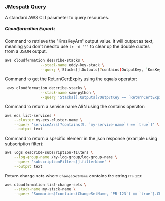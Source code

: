 ### JMespath Query
A standard AWS CLI parameter to query resources.

##### Cloudformation Exports

Command to retrieve the "KmsKeyArn" output value. It will output as text, meaning you don't need to use `tr -d '"'` to clear up the double quotes from a JSON output. 
 
```bash
aws cloudformation describe-stacks \
                --stack-name eddy-key-stack \
                --query \'Stacks[].Outputs[?contains(OutputKey, `KmsKeyArn`) == `true`].OutputValue[]\' --output text
```

Command to get the ReturnCertExpiry using the equals operator:

```bash
 aws cloudformation describe-stacks \
                --stack-name sam-python \
                --query 'Stacks[].Outputs[?OutputKey == `ReturnCertExpiry`].OutputValue[]'
```

Command to return a service name ARN using the contains operator:

```bash
aws ecs list-services \
    --cluster my-ecs-cluster-name \
    --query 'serviceArns[?contains(@, `my-service-name`) == `true`]' \
    --output text
```

Command to return a specific element in the json response (example using subscription filter):

```bash
aws logs describe-subscription-filters \
    --log-group-name /my-log-group/log-group-name \
    --query 'subscriptionFilters[].filterName' \
    --output text
```

Return change sets where `ChangeSetName` contains the string `PR-123`:

```bash
aws cloudformation list-change-sets \
    --stack-name my-stack-name \
    --query 'Summaries[?contains(ChangeSetName, `PR-123`) == `true`].ChangeSetName'
```